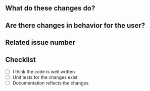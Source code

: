 <!-- Thank you for your contribution! -->

## What do these changes do?

<!-- Please give a short brief about these changes. -->

## Are there changes in behavior for the user?

<!-- Outline any notable behaviour for the end users. -->

## Related issue number

<!-- Are there any issues opened that will be resolved by merging this change? -->

## Checklist

- [ ] I think the code is well written
- [ ] Unit tests for the changes exist
- [ ] Documentation reflects the changes
